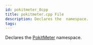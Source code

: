 ```yaml
---
id: pokitmeter_8cpp
title: pokitmeter.cpp File
description: Declares the  namespace.
tags:
---
```

Declares the <a href="namespacePokitMeter">PokitMeter</a> namespace.
